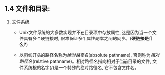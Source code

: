## 1.4 文件和目录:
1. 文件系统

    - Unix文件系统的大多数实现并不在目录项中存放属性, 这是因为当一个文件具有多个硬链接时, 很难保证多个属性副本之间的同步。(**硬链接是什么?**)
    
    - 以斜线开头的路径名称为*绝对路径名*(absolute pathname), 否则称为*相对路径名*(relative pathname)。相对路径名指向相对于当前目录的文件, 文件系统根的名字(/)是一个特殊的绝对路径名, 它不包含文件名。

